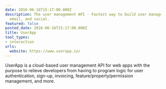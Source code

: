 ```yaml
---
date: 2016-06-16T15:17:00.000Z
description: The user management API - Fastest way to build user management with payments,
  email, and social.
featured: false
posted_date: 2016-06-16T15:17:00.000Z
title: UserApp
tool_types:
- interaction
urls:
  website: https://www.userapp.io/
---
```


UserApp is a cloud-based user management API for web apps with the purpose to relieve developers from having to program logic for user authentication, sign-up, invoicing, feature/property/permission management, and more.